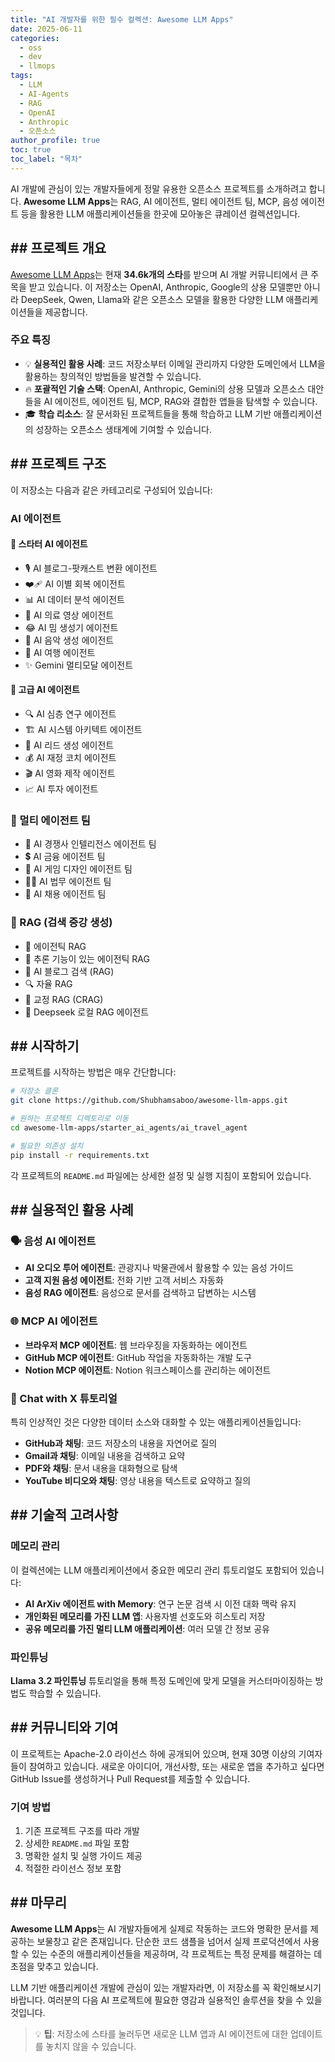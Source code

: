 ```yaml
---
title: "AI 개발자를 위한 필수 컬렉션: Awesome LLM Apps"
date: 2025-06-11
categories: 
  - oss
  - dev
  - llmops
tags: 
  - LLM
  - AI-Agents
  - RAG
  - OpenAI
  - Anthropic
  - 오픈소스
author_profile: true
toc: true
toc_label: "목차"
---
```


AI 개발에 관심이 있는 개발자들에게 정말 유용한 오픈소스 프로젝트를 소개하려고 합니다. **Awesome LLM Apps**는 RAG, AI 에이전트, 멀티 에이전트 팀, MCP, 음성 에이전트 등을 활용한 LLM 애플리케이션들을 한곳에 모아놓은 큐레이션 컬렉션입니다.

## ## 프로젝트 개요

[Awesome LLM Apps](https://github.com/Shubhamsaboo/awesome-llm-apps)는 현재 **34.6k개의 스타**를 받으며 AI 개발 커뮤니티에서 큰 주목을 받고 있습니다. 이 저장소는 OpenAI, Anthropic, Google의 상용 모델뿐만 아니라 DeepSeek, Qwen, Llama와 같은 오픈소스 모델을 활용한 다양한 LLM 애플리케이션들을 제공합니다.

### 주요 특징

- 💡 **실용적인 활용 사례**: 코드 저장소부터 이메일 관리까지 다양한 도메인에서 LLM을 활용하는 창의적인 방법들을 발견할 수 있습니다.
- 🔥 **포괄적인 기술 스택**: OpenAI, Anthropic, Gemini의 상용 모델과 오픈소스 대안들을 AI 에이전트, 에이전트 팀, MCP, RAG와 결합한 앱들을 탐색할 수 있습니다.
- 🎓 **학습 리소스**: 잘 문서화된 프로젝트들을 통해 학습하고 LLM 기반 애플리케이션의 성장하는 오픈소스 생태계에 기여할 수 있습니다.

## ## 프로젝트 구조

이 저장소는 다음과 같은 카테고리로 구성되어 있습니다:

### AI 에이전트

#### 🌱 스타터 AI 에이전트

- 🎙️ AI 블로그-팟캐스트 변환 에이전트
- ❤️‍🩹 AI 이별 회복 에이전트
- 📊 AI 데이터 분석 에이전트
- 🩻 AI 의료 영상 에이전트
- 😂 AI 밈 생성기 에이전트
- 🎵 AI 음악 생성 에이전트
- 🛫 AI 여행 에이전트
- ✨ Gemini 멀티모달 에이전트

#### 🚀 고급 AI 에이전트

- 🔍 AI 심층 연구 에이전트
- 🏗️ AI 시스템 아키텍트 에이전트
- 🎯 AI 리드 생성 에이전트
- 💰 AI 재정 코치 에이전트
- 🎬 AI 영화 제작 에이전트
- 📈 AI 투자 에이전트

### 🤝 멀티 에이전트 팀

- 🧲 AI 경쟁사 인텔리전스 에이전트 팀
- 💲 AI 금융 에이전트 팀
- 🎨 AI 게임 디자인 에이전트 팀
- 👨‍⚖️ AI 법무 에이전트 팀
- 💼 AI 채용 에이전트 팀

### 📀 RAG (검색 증강 생성)

- 🔗 에이전틱 RAG
- 🧐 추론 기능이 있는 에이전틱 RAG
- 📰 AI 블로그 검색 (RAG)
- 🔍 자율 RAG
- 🔄 교정 RAG (CRAG)
- 🐋 Deepseek 로컬 RAG 에이전트

## ## 시작하기

프로젝트를 시작하는 방법은 매우 간단합니다:

```bash
# 저장소 클론
git clone https://github.com/Shubhamsaboo/awesome-llm-apps.git

# 원하는 프로젝트 디렉토리로 이동
cd awesome-llm-apps/starter_ai_agents/ai_travel_agent

# 필요한 의존성 설치
pip install -r requirements.txt
```

각 프로젝트의 `README.md` 파일에는 상세한 설정 및 실행 지침이 포함되어 있습니다.

## ## 실용적인 활용 사례

### 🗣️ 음성 AI 에이전트

- **AI 오디오 투어 에이전트**: 관광지나 박물관에서 활용할 수 있는 음성 가이드
- **고객 지원 음성 에이전트**: 전화 기반 고객 서비스 자동화
- **음성 RAG 에이전트**: 음성으로 문서를 검색하고 답변하는 시스템

### 🌐 MCP AI 에이전트

- **브라우저 MCP 에이전트**: 웹 브라우징을 자동화하는 에이전트
- **GitHub MCP 에이전트**: GitHub 작업을 자동화하는 개발 도구
- **Notion MCP 에이전트**: Notion 워크스페이스를 관리하는 에이전트

### 💬 Chat with X 튜토리얼

특히 인상적인 것은 다양한 데이터 소스와 대화할 수 있는 애플리케이션들입니다:

- **GitHub과 채팅**: 코드 저장소의 내용을 자연어로 질의
- **Gmail과 채팅**: 이메일 내용을 검색하고 요약
- **PDF와 채팅**: 문서 내용을 대화형으로 탐색
- **YouTube 비디오와 채팅**: 영상 내용을 텍스트로 요약하고 질의

## ## 기술적 고려사항

### 메모리 관리

이 컬렉션에는 LLM 애플리케이션에서 중요한 메모리 관리 튜토리얼도 포함되어 있습니다:

- **AI ArXiv 에이전트 with Memory**: 연구 논문 검색 시 이전 대화 맥락 유지
- **개인화된 메모리를 가진 LLM 앱**: 사용자별 선호도와 히스토리 저장
- **공유 메모리를 가진 멀티 LLM 애플리케이션**: 여러 모델 간 정보 공유

### 파인튜닝

**Llama 3.2 파인튜닝** 튜토리얼을 통해 특정 도메인에 맞게 모델을 커스터마이징하는 방법도 학습할 수 있습니다.

## ## 커뮤니티와 기여

이 프로젝트는 Apache-2.0 라이선스 하에 공개되어 있으며, 현재 30명 이상의 기여자들이 참여하고 있습니다. 새로운 아이디어, 개선사항, 또는 새로운 앱을 추가하고 싶다면 GitHub Issue를 생성하거나 Pull Request를 제출할 수 있습니다.

### 기여 방법

1. 기존 프로젝트 구조를 따라 개발
2. 상세한 `README.md` 파일 포함
3. 명확한 설치 및 실행 가이드 제공
4. 적절한 라이선스 정보 포함

## ## 마무리

**Awesome LLM Apps**는 AI 개발자들에게 실제로 작동하는 코드와 명확한 문서를 제공하는 보물창고 같은 존재입니다. 단순한 코드 샘플을 넘어서 실제 프로덕션에서 사용할 수 있는 수준의 애플리케이션들을 제공하며, 각 프로젝트는 특정 문제를 해결하는 데 초점을 맞추고 있습니다.

LLM 기반 애플리케이션 개발에 관심이 있는 개발자라면, 이 저장소를 꼭 확인해보시기 바랍니다. 여러분의 다음 AI 프로젝트에 필요한 영감과 실용적인 솔루션을 찾을 수 있을 것입니다.

> 💡 **팁**: 저장소에 스타를 눌러두면 새로운 LLM 앱과 AI 에이전트에 대한 업데이트를 놓치지 않을 수 있습니다.
